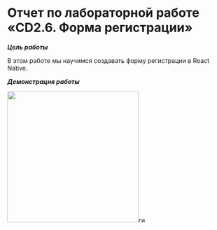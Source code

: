 # Отчет по лабораторной работе «CD2.6. Форма регистрации»

***Цель работы***

В этом работе мы научимся создавать форму регистрации в React Native. 

***Демонстрация работы***

<img src="https://user-images.githubusercontent.com/90133237/166813280-6b426e3d-4951-46f7-b632-5424a692fef0.gif" width="300" />ги
